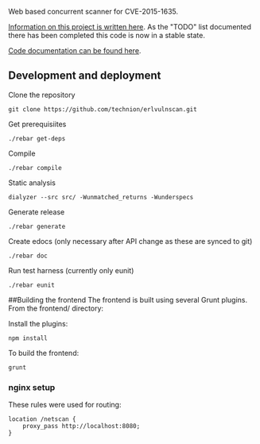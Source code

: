 Web based concurrent scanner for CVE-2015-1635.

[Information on this project is written here](https://lolware.net/2015/06/15/mass-vulnerability-scanning.html).  As the "TODO" list documented there has been completed this code is now in a stable state. 

[Code documentation can be found here](https://htmlpreview.github.io/?https://github.com/technion/erlvulnscan/blob/master/doc/index.html).

## Development and deployment

Clone the repository

	git clone https://github.com/technion/erlvulnscan.git

Get prerequisiites

	./rebar get-deps

Compile

	./rebar compile

Static analysis

	dialyzer --src src/ -Wunmatched_returns -Wunderspecs

Generate release

	./rebar generate

Create edocs (only necessary after API change as these are synced to git)

	./rebar doc

Run test harness (currently only eunit)

    ./rebar eunit

##Building the frontend
The frontend is built using several Grunt plugins. From the frontend/ directory:

Install the plugins:

    npm install

To build the frontend:

    grunt

### nginx setup

These rules were used for routing:

    location /netscan {
        proxy_pass http://localhost:8080;
    }

